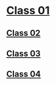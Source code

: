  # [Class 01](/Reading-Notes/102/Class01)

 
 ## [Class 02](https://github.com/jessicaporter98/Reading-notes/blob/a4764556cd078b2c6aab2dd3e096a00821ada3bb/Class%2002)

## [Class 03](https://github.com/jessicaporter98/Reading-notes/blob/9621d170e7e739f07302a02002c5253c51d972d1/Class%2003)

## [Class 04](https://github.com/jessicaporter98/Reading-notes/tree/main/102/Class04)
 